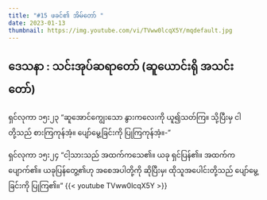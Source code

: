 ```yaml
---
title: "#15 ဖခင်၏ အိမ်တော် "
date: 2023-01-13
thumbnail: https://img.youtube.com/vi/TVww0lcqX5Y/mqdefault.jpg
---
```

ဒေသနာ : သင်းအုပ်ဆရာတော် (ဆူယောင်းရို အသင်းတော်) 
---
<!--more-->
ရှင်လုကာ ၁၅း၂၃ “ဆူအောင်ကျွေးသော နွားကလေးကို ယူ၍သတ်ကြ။ သို့ပြီးမှ ငါတို့သည် စားကြကုန်အံ့။ ပျော်မွေ့ခြင်းကို ပြုကြကုန်အံ့။-”
<!--more-->
ရှင်လုကာ ၁၅း၂၄ “ငါ့သားသည် အထက်ကသေ၏။ ယခု ရှင်ပြန်၏။ အထက်ကပျောက်၏။ ယခုပြန်တွေ့၏ဟု အစေအပါတို့ကို ဆိုပြီးမှ၊ ထိုသူအပေါင်းတို့သည် ပျော်မွေ့ခြင်းကို ပြုကြ၏။”
{{< youtube TVww0lcqX5Y >}}
